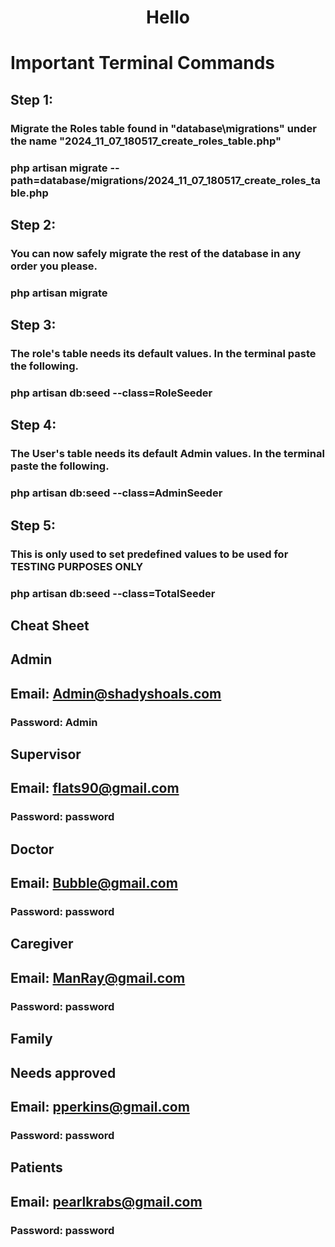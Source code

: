 # <p align="center">Hello</p>


# Important Terminal Commands
## Step 1:

### Migrate the Roles table found in "database\migrations" under the name "2024_11_07_180517_create_roles_table.php"

### php artisan migrate --path=database/migrations/2024_11_07_180517_create_roles_table.php

## Step 2:

### You can now safely migrate the rest of the database in any order you please.

### php artisan migrate

## Step 3:

### The role's table needs its default values. In the terminal paste the following.

### php artisan db:seed --class=RoleSeeder

## Step 4:

### The User's table needs its default Admin values. In the terminal paste the following.

### php artisan db:seed --class=AdminSeeder

## Step 5:

### This is only used to set predefined values to be used for TESTING PURPOSES ONLY

### php artisan db:seed --class=TotalSeeder

## Cheat Sheet

## Admin

## Email: Admin@shadyshoals.com

### Password: Admin

## Supervisor

## Email: flats90@gmail.com

### Password: password

## Doctor

## Email: Bubble@gmail.com

### Password: password

## Caregiver

## Email: ManRay@gmail.com

### Password: password

## Family

## Needs approved

## Email: pperkins@gmail.com

### Password: password

## Patients

## Email: pearlkrabs@gmail.com

### Password: password
